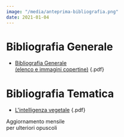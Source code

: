 ```yaml
---
image: "/media/anteprima-bibliografia.png"
date: 2021-01-04
---
```

# Bibliografia Generale

* [Bibliografia Generale<br/>(elenco e immagini copertine)]("/gallery.html#paesaggi") {.pdf}

# Bibliografia Tematica

* [L'intelligenza vegetale]("/gallery.html#macro") {.pdf}

Aggiornamento mensile<br/>per ulteriori opuscoli